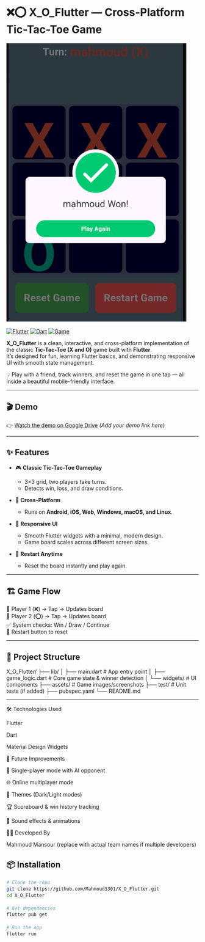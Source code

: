 # ❌⭕ X_O_Flutter — Cross-Platform Tic-Tac-Toe Game

![X_O_Flutter](https://github.com/Mahmoud3301/X_O_Flutter/blob/main/x_o.png?raw=true)

[![Flutter](https://img.shields.io/badge/Framework-Flutter-blue?logo=flutter)]()
[![Dart](https://img.shields.io/badge/Language-Dart-lightblue?logo=dart)]()
[![Game](https://img.shields.io/badge/Game-TicTacToe-green)]()

**X_O_Flutter** is a clean, interactive, and cross-platform implementation of the classic **Tic-Tac-Toe (X and O)** game built with **Flutter**.  
It’s designed for fun, learning Flutter basics, and demonstrating responsive UI with smooth state management.

💡 Play with a friend, track winners, and reset the game in one tap — all inside a beautiful mobile-friendly interface.

---

## 🎬 Demo
👉 [Watch the demo on Google Drive](https://drive.google.com/) *(Add your demo link here)*

---

## ✨ Features

- 🎮 **Classic Tic-Tac-Toe Gameplay**
  - 3×3 grid, two players take turns.
  - Detects win, loss, and draw conditions.

- 📱 **Cross-Platform**
  - Runs on **Android, iOS, Web, Windows, macOS, and Linux**.

- 🎨 **Responsive UI**
  - Smooth Flutter widgets with a minimal, modern design.
  - Game board scales across different screen sizes.

- 🔄 **Restart Anytime**
  - Reset the board instantly and play again.

---

## 🏗️ Game Flow

👥 Player 1 (❌) → Tap → Updates board  
👥 Player 2 (⭕) → Tap → Updates board  
✅ System checks: Win / Draw / Continue  
🔁 Restart button to reset  

---

## 📂 Project Structure

X_O_Flutter/
├── lib/
│ ├── main.dart # App entry point
│ ├── game_logic.dart # Core game state & winner detection
│ └── widgets/ # UI components
├── assets/ # Game images/screenshots
├── test/ # Unit tests (if added)
├── pubspec.yaml
└── README.md


---
🛠️ Technologies Used

Flutter

Dart

Material Design Widgets

🚀 Future Improvements

🤖 Single-player mode with AI opponent

🌐 Online multiplayer mode

🎨 Themes (Dark/Light modes)

🏆 Scoreboard & win history tracking

🎵 Sound effects & animations

👨‍💻 Developed By

Mahmoud Mansour (replace with actual team names if multiple developers)

## 📦 Installation

```bash
# Clone the repo
git clone https://github.com/Mahmoud3301/X_O_Flutter.git
cd X_O_Flutter

# Get dependencies
flutter pub get

# Run the app
flutter run



